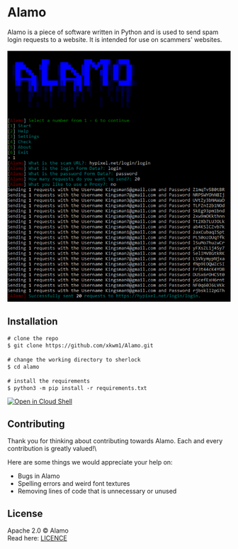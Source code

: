 
# Alamo
Alamo is a piece of software written in Python and is used to send spam login requests to a website. It is intended for use on scammers' websites.
<br><br>
<img src="./images/alamo.png"/>

## Installation

```console
# clone the repo
$ git clone https://github.com/xkwm1/Alamo.git

# change the working directory to sherlock
$ cd alamo

# install the requirements
$ python3 -m pip install -r requirements.txt
```

[![Open in Cloud Shell](https://gstatic.com/cloudssh/images/open-btn.svg)](https://ssh.cloud.google.com/cloudshell/editor?cloudshell_git_repo=https%3A%2F%2Fgithub.com%2Fxkwm1%2FAlamo&cloudshell_git_branch=main)

## Contributing
Thank you for thinking about contributing towards Alamo. Each and every contribution is greatly valued!\

Here are some things we would appreciate your help on:
- Bugs in Alamo
- Spelling errors and weird font textures
- Removing lines of code that is unnecessary or unused

## License

Apache 2.0 © Alamo<br/>
Read here: [LICENCE](https://github.com/xkwm1/Alamo/blob/main/LICENSE)
